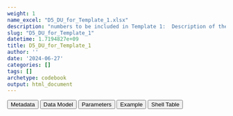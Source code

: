 ```yaml
---
weight: 1
name_excel: "D5_DU_for_Template_1.xlsx"
description: "numbers to be included in Template 1:  Description of the time period between 2 pregnancies in the pregnancy cohort and in the MS-pregnancy cohort (ref: DP3_SAP_DU_MS_V2.2)"
slug: "D5_DU_for_Template_1"
datetime: 1.7194827e+09
title: D5_DU_for_Template_1
author: ''
date: '2024-06-27'
categories: []
tags: []
archetype: codebook
output: html_document
---
```


<script src="/rmarkdown-libs/core-js/shim.min.js"></script>
<script src="/rmarkdown-libs/react/react.min.js"></script>
<script src="/rmarkdown-libs/react/react-dom.min.js"></script>
<script src="/rmarkdown-libs/reactwidget/react-tools.js"></script>
<script src="/rmarkdown-libs/htmlwidgets/htmlwidgets.js"></script>
<link href="/rmarkdown-libs/reactable/reactable.css" rel="stylesheet" />
<script src="/rmarkdown-libs/reactable-binding/reactable.js"></script>
<div class="tab">
<button class="tablinks" onclick="openCity(event, &#39;Metadata&#39;)" id="defaultOpen">Metadata</button>
<button class="tablinks" onclick="openCity(event, &#39;Data Model&#39;)">Data Model</button>
<button class="tablinks" onclick="openCity(event, &#39;Parameters&#39;)">Parameters</button>
<button class="tablinks" onclick="openCity(event, &#39;Example&#39;)">Example</button>
<button class="tablinks" onclick="openCity(event, &#39;Shell Table&#39;)">Shell Table</button>
</div>
<div id="Metadata" class="tabcontent">
<div id="htmlwidget-1" class="reactable html-widget" style="width:auto;height:600px;"></div>
<script type="application/json" data-for="htmlwidget-1">{"x":{"tag":{"name":"Reactable","attribs":{"data":{"medatata_name":["Name of the dataset","Content of the dataset","Unit of observation","Dataset where the list of UoOs is fully listed and with 1 record per UoO","How many observations per UoO","NxUoO","Variables capturing the UoO","Primary key","Parameters",null,null,null,null,null,null,null,null,null,null,null,null,null,null,null,null,null,null,null,null,null,null,null,null,null,null,null,null,null,null,null,null,null,null,null,null,null,null,null,null,null],"metadata_content":["D5_DU_for_Template_1","numbers to be included in Template 1:  Description of the time period between 2 pregnancies in the pregnancy cohort and in the MS-pregnancy cohort (ref: DP3_SAP_DU_MS_V2.2)","2 strata: \r\n1) all pregnancies in D3_DU_PREGNANCY-COHORT_variables\r\n2) pregnancies in D3_DU_PREGNANCY-COHORT_variables with pregnancy_with_MS == 1","s","1","1","column_identifier","column_identifier",null,null,null,null,null,null,null,null,null,null,null,null,null,null,null,null,null,null,null,null,null,null,null,null,null,null,null,null,null,null,null,null,null,null,null,null,null,null,null,null,null,null]},"columns":[{"id":"medatata_name","name":"medatata_name","type":"character"},{"id":"metadata_content","name":"metadata_content","type":"character"}],"sortable":false,"searchable":true,"pagination":false,"highlight":true,"bordered":true,"striped":true,"style":{"maxWidth":1800},"height":"600px","dataKey":"6794b68071cac4fdfc0bcdcc13474fa9"},"children":[]},"class":"reactR_markup"},"evals":[],"jsHooks":[]}</script>
</div>
<div id="Data Model" class="tabcontent">
<div id="htmlwidget-2" class="reactable html-widget" style="width:auto;height:600px;"></div>
<script type="application/json" data-for="htmlwidget-2">{"x":{"tag":{"name":"Reactable","attribs":{"data":{"Variable":["column_identifier","n1_","n2_","p2_","n3_","p3_","n_4","p_4_","n_5_","p_5_","n_6_","p_6_","n_7_","p_7_","n_8_","p_8_",null,null,null,null,null,null,null,null,null,null,null,null,null,null,null,null,null,null,null,null,null,null,null,null,null,null,null,null,null,null,null,null,null,null],"Description":["identifier of the column in the shell table Template 1","number of pregnancies in the stratum","number of pregnancies in the stratum from women with one single pregnancy in the study","% of pregnancies of women with one single pregnancy in the study","number of pregnancies in the stratum from women with > 1 pregnancy in the study","% of pregnancies from women with > 1 pregnancy in the study","number of pregnancies in the stratum from women with > 1 pregnancy in the study and with distance from the previous pregnancy more than 15 months","pregnancies from women with distance from the previous pregnancy more than 15 months as a % of pregnancies from women with > 1 pregnancy in the study","number of pregnancies in the stratum from women with > 1 pregnancy in the study and with distance from the previous pregnancy between 12 and 15 months","pregnancies from women with distance from the previous pregnancy between 12 and 15 months as a % of pregnancies from women with > 1 pregnancy in the study","number of pregnancies in the stratum from women with > 1 pregnancy in the study and with distance from the previous pregnancy between 6 and 12 months","pregnancies from women with distance from the previous pregnancy between 6 and 12 months as a % of pregnancies from women with > 1 pregnancy in the study","number of pregnancies in the stratum from women with > 1 pregnancy in the study and with distance from the previous pregnancy between 3 and 6 months","pregnancies from women with distance from the previous pregnancy between 3 and 6 months as a % of pregnancies from women with > 1 pregnancy in the study","number of pregnancies in the stratum from women with > 1 pregnancy in the study and with distance from the previous pregnancy less han 3 months","pregnancies from women with distance from the previous pregnancy lass than 3 months as a % of pregnancies from women with > 1 pregnancy in the study",null,null,null,null,null,null,null,null,null,null,null,null,null,null,null,null,null,null,null,null,null,null,null,null,null,null,null,null,null,null,null,null,null,null],"Format":["int","int","int","float","int","float",null,null,null,null,null,null,null,null,null,null,null,null,null,null,null,null,null,null,null,null,null,null,null,null,null,null,null,null,null,null,null,null,null,null,null,null,null,null,null,null,null,null,null,null],"Vocabulary":["1 = all pregnancies in D3_DU_PREGNANCY-COHORT_variables\r\n2 = pregnancies in D3_DU_PREGNANCY-COHORT_variables with pregnancy_with_MS == 1",null,null,null,null,null,null,null,null,null,null,null,null,null,null,null,null,null,null,null,null,null,null,null,null,null,null,null,null,null,null,null,null,null,null,null,null,null,null,null,null,null,null,null,null,null,null,null,null,null],"Parameters":[null,null,null,null,null,null,null,null,null,null,null,null,null,null,null,null,null,null,null,null,null,null,null,null,null,null,null,null,null,null,null,null,null,null,null,null,null,null,null,null,null,null,null,null,null,null,null,null,null,null],"Notes and examples":[null,null,null,null,null,null,null,null,null,null,null,null,null,null,null,null,null,null,null,null,null,null,null,null,null,null,null,null,null,null,null,null,null,null,null,null,null,null,null,null,null,null,null,null,null,null,null,null,null,null],"Source tables and variables":["D3_DU_MS-PREGNANCY-COHORT_variables","D3_DU_MS-PREGNANCY-COHORT_variables","D3_DU_MS-PREGNANCY-COHORT_variables","D3_DU_MS-PREGNANCY-COHORT_variables","D3_DU_MS-PREGNANCY-COHORT_variables","D3_DU_MS-PREGNANCY-COHORT_variables","D3_DU_MS-PREGNANCY-COHORT_variables","D3_DU_MS-PREGNANCY-COHORT_variables","D3_DU_MS-PREGNANCY-COHORT_variables","D3_DU_MS-PREGNANCY-COHORT_variables","D3_DU_MS-PREGNANCY-COHORT_variables","D3_DU_MS-PREGNANCY-COHORT_variables","D3_DU_MS-PREGNANCY-COHORT_variables","D3_DU_MS-PREGNANCY-COHORT_variables","D3_DU_MS-PREGNANCY-COHORT_variables","D3_DU_MS-PREGNANCY-COHORT_variables",null,null,null,null,null,null,null,null,null,null,null,null,null,null,null,null,null,null,null,null,null,null,null,null,null,null,null,null,null,null,null,null,null,null],"Retrieved":[null,null,null,null,null,null,null,null,null,null,null,null,null,null,null,null,null,null,null,null,null,null,null,null,null,null,null,null,null,null,null,null,null,null,null,null,null,null,null,null,null,null,null,null,null,null,null,null,null,null],"Created":["yes","yes","yes","yes","yes","yes","yes","yes","yes","yes","yes","yes","yes","yes","yes","yes",null,null,null,null,null,null,null,null,null,null,null,null,null,null,null,null,null,null,null,null,null,null,null,null,null,null,null,null,null,null,null,null,null,null],"Algorithm_id":[null,null,null,null,null,null,null,null,null,null,null,null,null,null,null,null,null,null,null,null,null,null,null,null,null,null,null,null,null,null,null,null,null,null,null,null,null,null,null,null,null,null,null,null,null,null,null,null,null,null],"Rule":["1 = all pregnancies in D3_DU_PREGNANCY-COHORT_variables\r\n2 = pregnancies in D3_DU_PREGNANCY-COHORT_variables with pregnancy_with_MS == 1","count number of records in the stratum column_identifier","count number of records in the stratum column_identifier having number_of_pregnancies_in_the_study == 1","100*n2_/n1_","count number of records in the stratum column_identifier having number_of_pregnancies_in_the_study > 1","100*n3_/n1_","count number of records in the stratum column_identifier having number_of_pregnancies_in_the_study > 1 & categories_time_since_previous_pregnancy == 5","100*n4_/n3_","count number of records in the stratum column_identifier having number_of_pregnancies_in_the_study > 1 & categories_time_since_previous_pregnancy == 4","100*n5_/n3_","count number of records in the stratum column_identifier having number_of_pregnancies_in_the_study > 1 & categories_time_since_previous_pregnancy == 3","100*n6_/n3_","count number of records in the stratum column_identifier having number_of_pregnancies_in_the_study > 1 & categories_time_since_previous_pregnancy == 2","100*n7_/n3_","count number of records in the stratum column_identifier having number_of_pregnancies_in_the_study > 1 & categories_time_since_previous_pregnancy == 1","100*n8_/n3_",null,null,null,null,null,null,null,null,null,null,null,null,null,null,null,null,null,null,null,null,null,null,null,null,null,null,null,null,null,null,null,null,null,null]},"columns":[{"id":"Variable","name":"Variable","type":"character"},{"id":"Description","name":"Description","type":"character"},{"id":"Format","name":"Format","type":"character"},{"id":"Vocabulary","name":"Vocabulary","type":"character"},{"id":"Parameters","name":"Parameters","type":"logical"},{"id":"Notes and examples","name":"Notes and examples","type":"logical"},{"id":"Source tables and variables","name":"Source tables and variables","type":"character"},{"id":"Retrieved","name":"Retrieved","type":"logical"},{"id":"Created","name":"Created","type":"character"},{"id":"Algorithm_id","name":"Algorithm_id","type":"logical"},{"id":"Rule","name":"Rule","type":"character"}],"sortable":false,"searchable":true,"pagination":false,"highlight":true,"bordered":true,"striped":true,"style":{"maxWidth":1800},"height":"600px","dataKey":"e185c189cd1f8a70316d83a05e71095d"},"children":[]},"class":"reactR_markup"},"evals":[],"jsHooks":[]}</script>
</div>
<div id="Parameters" class="tabcontent">
<div id="htmlwidget-3" class="reactable html-widget" style="width:auto;height:600px;"></div>
<script type="application/json" data-for="htmlwidget-3">{"x":{"tag":{"name":"Reactable","attribs":{"data":{"Parameter":[null,null,null,null,null,null,null,null,null,null,null,null,null,null,null,null,null,null,null,null,null,null,null,null,null,null,null,null,null,null,null,null,null,null,null,null,null,null,null,null,null,null,null,null,null,null,null,null,null,null],"Value":[null,null,null,null,null,null,null,null,null,null,null,null,null,null,null,null,null,null,null,null,null,null,null,null,null,null,null,null,null,null,null,null,null,null,null,null,null,null,null,null,null,null,null,null,null,null,null,null,null,null]},"columns":[{"id":"Parameter","name":"Parameter","type":"logical"},{"id":"Value","name":"Value","type":"logical"}],"sortable":false,"searchable":true,"pagination":false,"highlight":true,"bordered":true,"striped":true,"style":{"maxWidth":1800},"height":"600px","dataKey":"d1c42eaca957ccd6688d25f2f16e850d"},"children":[]},"class":"reactR_markup"},"evals":[],"jsHooks":[]}</script>
</div>
<div id="Example" class="tabcontent">
<div id="htmlwidget-4" class="reactable html-widget" style="width:auto;height:600px;"></div>
<script type="application/json" data-for="htmlwidget-4">{"x":{"tag":{"name":"Reactable","attribs":{"data":{"n1_1":[null,null,null,null,null,null,null,null,null,null,null,null,null,null,null,null,null,null,null,null,null,null,null,null,null,null,null,null,null,null,null,null,null,null,null,null,null,null,null,null,null,null,null,null,null,null,null,null,null,null]},"columns":[{"id":"n1_1","name":"n1_1","type":"logical"}],"sortable":false,"searchable":true,"pagination":false,"highlight":true,"bordered":true,"striped":true,"style":{"maxWidth":1800},"height":"600px","dataKey":"d76e9d48f977a562e9f655c74eaf712e"},"children":[]},"class":"reactR_markup"},"evals":[],"jsHooks":[]}</script>
</div>
<div id="Shell Table" class="tabcontent">
<div id="htmlwidget-5" class="reactable html-widget" style="width:auto;height:600px;"></div>
<script type="application/json" data-for="htmlwidget-5">{"x":{"tag":{"name":"Reactable","attribs":{"data":{"...1":[null,"N","From women having 1 pregnancy","From women having more than 1 pregnancy","Number of pregnancies according to the time period since the previous pregnancy¹,² (in women having more than 1 pregnancy)","▪        More than 15 months","▪        Between 12 and 15 months","▪        Between 6 and 12 months","▪        Between 3 and 6 months","▪        Less than 3 months","¹,²Time period between the delivery date of the previous pregnancy and the LMP date of the actual pregnancy",null,null,null,null,null,null,null,null,null,null,null,null,null,null,null,null,null,null,null,null,null,null,null,null,null,null,null,null,null,null,null,null,null,null,null,null,null,null,null],"Number of pregnancies in the Pregnancy cohort N (%)":[null,"n1_1","n2_1 (p2_1)","n3_1 (p3_1)",null,"n4_1 (p4_1)","n5_1 (p5_1)","n6_1 (p6_1)","n7_1 (p7_1)","n8_1 (p8_1)",null,null,null,null,null,null,null,null,null,null,null,null,null,null,null,null,null,null,null,null,null,null,null,null,null,null,null,null,null,null,null,null,null,null,null,null,null,null,null,null],"Number of pregnancies in the MS-Pregnancy cohort N (%)":[null,"n1_2","n2_2 (p2_2)","n3_2 (p3_2)",null,null,null,null,null,null,null,null,null,null,null,null,null,null,null,null,null,null,null,null,null,null,null,null,null,null,null,null,null,null,null,null,null,null,null,null,null,null,null,null,null,null,null,null,null,null]},"columns":[{"id":"...1","name":"...1","type":"character"},{"id":"Number of pregnancies in the Pregnancy cohort N (%)","name":"Number of pregnancies in the Pregnancy cohort N (%)","type":"character"},{"id":"Number of pregnancies in the MS-Pregnancy cohort N (%)","name":"Number of pregnancies in the MS-Pregnancy cohort N (%)","type":"character"}],"sortable":false,"searchable":true,"pagination":false,"highlight":true,"bordered":true,"striped":true,"style":{"maxWidth":1800},"height":"600px","dataKey":"a48b6b0360ce4adf55d4a57721407b99"},"children":[]},"class":"reactR_markup"},"evals":[],"jsHooks":[]}</script>
</div>
